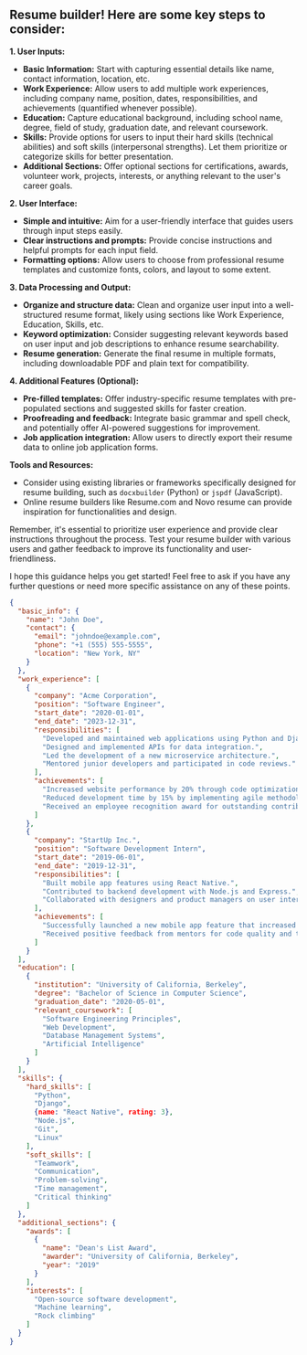 ## Resume builder! Here are some key steps to consider:

**1. User Inputs:**

* **Basic Information:** Start with capturing essential details like name, contact information, location, etc.
* **Work Experience:** Allow users to add multiple work experiences, including company name, position, dates, responsibilities, and achievements (quantified whenever possible).
* **Education:** Capture educational background, including school name, degree, field of study, graduation date, and relevant coursework.
* **Skills:** Provide options for users to input their hard skills (technical abilities) and soft skills (interpersonal strengths). Let them prioritize or categorize skills for better presentation.
* **Additional Sections:** Offer optional sections for certifications, awards, volunteer work, projects, interests, or anything relevant to the user's career goals.

**2. User Interface:**

* **Simple and intuitive:** Aim for a user-friendly interface that guides users through input steps easily.
* **Clear instructions and prompts:** Provide concise instructions and helpful prompts for each input field.
* **Formatting options:** Allow users to choose from professional resume templates and customize fonts, colors, and layout to some extent.

**3. Data Processing and Output:**

* **Organize and structure data:** Clean and organize user input into a well-structured resume format, likely using sections like Work Experience, Education, Skills, etc.
* **Keyword optimization:** Consider suggesting relevant keywords based on user input and job descriptions to enhance resume searchability.
* **Resume generation:** Generate the final resume in multiple formats, including downloadable PDF and plain text for compatibility.

**4. Additional Features (Optional):**

* **Pre-filled templates:** Offer industry-specific resume templates with pre-populated sections and suggested skills for faster creation.
* **Proofreading and feedback:** Integrate basic grammar and spell check, and potentially offer AI-powered suggestions for improvement.
* **Job application integration:** Allow users to directly export their resume data to online job application forms.

**Tools and Resources:**

* Consider using existing libraries or frameworks specifically designed for resume building, such as `docxbuilder` (Python) or `jspdf` (JavaScript).
* Online resume builders like Resume.com and Novo resume can provide inspiration for functionalities and design.

Remember, it's essential to prioritize user experience and provide clear instructions throughout the process. Test your resume builder with various users and gather feedback to improve its functionality and user-friendliness.

I hope this guidance helps you get started! Feel free to ask if you have any further questions or need more specific assistance on any of these points.


```json
{
  "basic_info": {
    "name": "John Doe",
    "contact": {
      "email": "johndoe@example.com",
      "phone": "+1 (555) 555-5555",
      "location": "New York, NY"
    }
  },
  "work_experience": [
    {
      "company": "Acme Corporation",
      "position": "Software Engineer",
      "start_date": "2020-01-01",
      "end_date": "2023-12-31",
      "responsibilities": [
        "Developed and maintained web applications using Python and Django.",
        "Designed and implemented APIs for data integration.",
        "Led the development of a new microservice architecture.",
        "Mentored junior developers and participated in code reviews."
      ],
      "achievements": [
        "Increased website performance by 20% through code optimization.",
        "Reduced development time by 15% by implementing agile methodologies.",
        "Received an employee recognition award for outstanding contributions."
      ]
    },
    {
      "company": "StartUp Inc.",
      "position": "Software Development Intern",
      "start_date": "2019-06-01",
      "end_date": "2019-12-31",
      "responsibilities": [
        "Built mobile app features using React Native.",
        "Contributed to backend development with Node.js and Express.",
        "Collaborated with designers and product managers on user interface improvements."
      ],
      "achievements": [
        "Successfully launched a new mobile app feature that increased user engagement by 10%.",
        "Received positive feedback from mentors for code quality and teamwork skills."
      ]
    }
  ],
  "education": [
    {
      "institution": "University of California, Berkeley",
      "degree": "Bachelor of Science in Computer Science",
      "graduation_date": "2020-05-01",
      "relevant_coursework": [
        "Software Engineering Principles",
        "Web Development",
        "Database Management Systems",
        "Artificial Intelligence"
      ]
    }
  ],
  "skills": {
    "hard_skills": [
      "Python",
      "Django",
      {name: "React Native", rating: 3},
      "Node.js",
      "Git",
      "Linux"
    ],
    "soft_skills": [
      "Teamwork",
      "Communication",
      "Problem-solving",
      "Time management",
      "Critical thinking"
    ]
  },
  "additional_sections": {
    "awards": [
      {
        "name": "Dean's List Award",
        "awarder": "University of California, Berkeley",
        "year": "2019"
      }
    ],
    "interests": [
      "Open-source software development",
      "Machine learning",
      "Rock climbing"
    ]
  }
}

```
